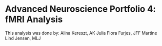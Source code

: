 # Advanced Neuroscience Portfolio 4: fMRI Analysis

This analysis was done by:
Alina Kereszt, AK
Julia Flora Furjes, JFF
Martine Lind Jensen, MLJ